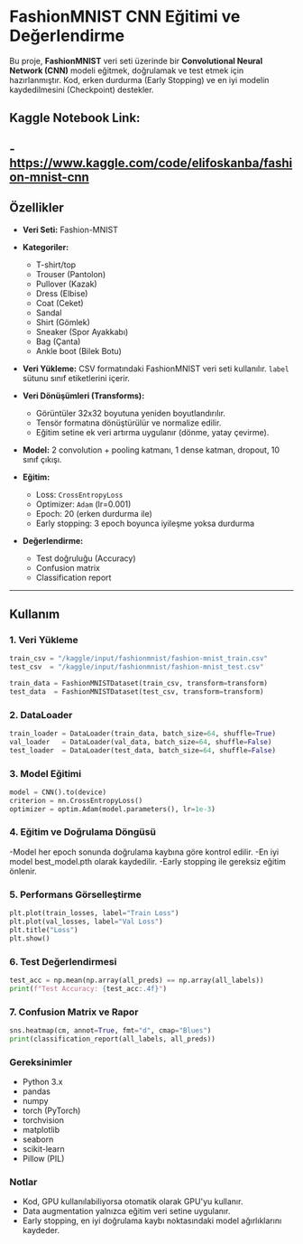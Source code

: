 # FashionMNIST CNN Eğitimi ve Değerlendirme

Bu proje, **FashionMNIST** veri seti üzerinde bir **Convolutional Neural Network (CNN)** modeli eğitmek, doğrulamak ve test etmek için hazırlanmıştır. Kod, erken durdurma (Early Stopping) ve en iyi modelin kaydedilmesini (Checkpoint) destekler.

## Kaggle Notebook Link:
-https://www.kaggle.com/code/elifoskanba/fashion-mnist-cnn
---

## Özellikler
- **Veri Seti:** Fashion-MNIST
- **Kategoriler:**
  - T-shirt/top
  - Trouser (Pantolon)
  - Pullover (Kazak)
  - Dress (Elbise)
  - Coat (Ceket)
  - Sandal
  - Shirt (Gömlek)
  - Sneaker (Spor Ayakkabı)
  - Bag (Çanta)
  - Ankle boot (Bilek Botu)

- **Veri Yükleme:** CSV formatındaki FashionMNIST veri seti kullanılır. `label` sütunu sınıf etiketlerini içerir.

- **Veri Dönüşümleri (Transforms):**
  - Görüntüler 32x32 boyutuna yeniden boyutlandırılır.
  - Tensör formatına dönüştürülür ve normalize edilir.
  - Eğitim setine ek veri artırma uygulanır (dönme, yatay çevirme).

- **Model:** 2 convolution + pooling katmanı, 1 dense katman, dropout, 10 sınıf çıkışı.

- **Eğitim:**
  - Loss: `CrossEntropyLoss`
  - Optimizer: `Adam` (lr=0.001)
  - Epoch: 20 (erken durdurma ile)
  - Early stopping: 3 epoch boyunca iyileşme yoksa durdurma
- **Değerlendirme:**
  - Test doğruluğu (Accuracy)
  - Confusion matrix
  - Classification report

---

## Kullanım

### 1. Veri Yükleme
```python
train_csv = "/kaggle/input/fashionmnist/fashion-mnist_train.csv"
test_csv  = "/kaggle/input/fashionmnist/fashion-mnist_test.csv"

train_data = FashionMNISTDataset(train_csv, transform=transform)
test_data  = FashionMNISTDataset(test_csv, transform=transform)
```

### 2. DataLoader
```python
train_loader = DataLoader(train_data, batch_size=64, shuffle=True)
val_loader   = DataLoader(val_data, batch_size=64, shuffle=False)
test_loader  = DataLoader(test_data, batch_size=64, shuffle=False)
```

### 3. Model Eğitimi
```python
model = CNN().to(device)
criterion = nn.CrossEntropyLoss()
optimizer = optim.Adam(model.parameters(), lr=1e-3)
```

### 4. Eğitim ve Doğrulama Döngüsü
-Model her epoch sonunda doğrulama kaybına göre kontrol edilir.
-En iyi model best_model.pth olarak kaydedilir.
-Early stopping ile gereksiz eğitim önlenir.

### 5. Performans Görselleştirme
```python
plt.plot(train_losses, label="Train Loss")
plt.plot(val_losses, label="Val Loss")
plt.title("Loss")
plt.show()
```

### 6. Test Değerlendirmesi
```python
test_acc = np.mean(np.array(all_preds) == np.array(all_labels))
print(f"Test Accuracy: {test_acc:.4f}")
```

### 7. Confusion Matrix ve Rapor
```python
sns.heatmap(cm, annot=True, fmt="d", cmap="Blues")
print(classification_report(all_labels, all_preds))
```

### Gereksinimler

- Python 3.x
- pandas
- numpy
- torch (PyTorch)
- torchvision
- matplotlib
- seaborn
- scikit-learn
- Pillow (PIL)

### Notlar

- Kod, GPU kullanılabiliyorsa otomatik olarak GPU'yu kullanır.
- Data augmentation yalnızca eğitim veri setine uygulanır.
- Early stopping, en iyi doğrulama kaybı noktasındaki model ağırlıklarını kaydeder.
